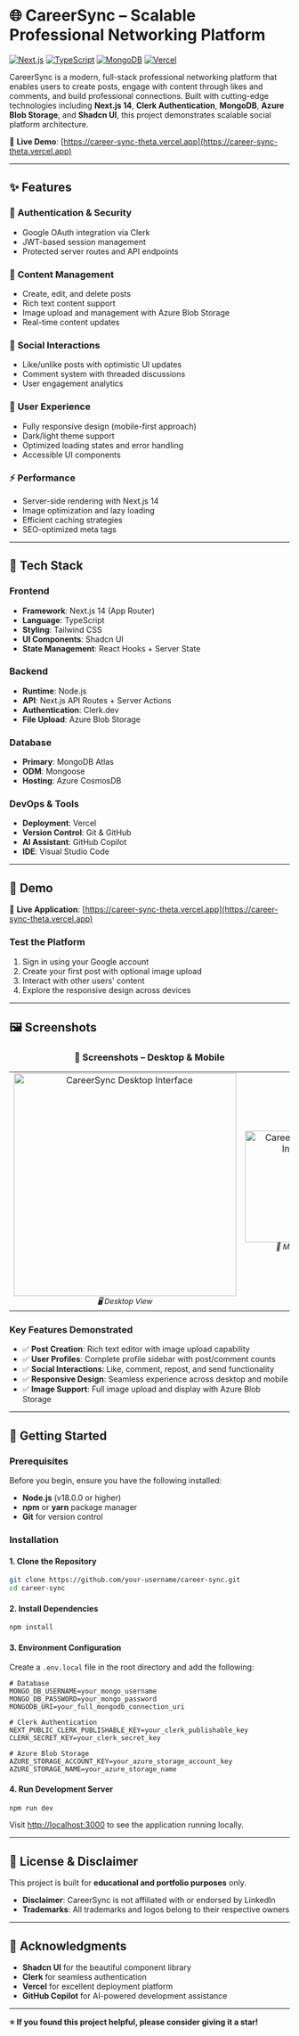 # 🌐 CareerSync – Scalable Professional Networking Platform

[![Next.js](https://img.shields.io/badge/Next.js-14-black?style=flat-square&logo=next.js)](https://nextjs.org/)
[![TypeScript](https://img.shields.io/badge/TypeScript-5.0+-blue?style=flat-square&logo=typescript)](https://www.typescriptlang.org/)
[![MongoDB](https://img.shields.io/badge/MongoDB-Atlas-green?style=flat-square&logo=mongodb)](https://www.mongodb.com/)
[![Vercel](https://img.shields.io/badge/Deployed%20on-Vercel-black?style=flat-square&logo=vercel)](https://vercel.com/)

CareerSync is a modern, full-stack professional networking platform that enables users to create posts, engage with content through likes and comments, and build professional connections. Built with cutting-edge technologies including **Next.js 14**, **Clerk Authentication**, **MongoDB**, **Azure Blob Storage**, and **Shadcn UI**, this project demonstrates scalable social platform architecture.

🔗 **Live Demo**: [https://career-sync-theta.vercel.app](https://career-sync-theta.vercel.app)

---

## ✨ Features

### 🔐 **Authentication & Security**
- Google OAuth integration via Clerk
- JWT-based session management
- Protected server routes and API endpoints

### 📝 **Content Management**
- Create, edit, and delete posts
- Rich text content support
- Image upload and management with Azure Blob Storage
- Real-time content updates

### 💬 **Social Interactions**
- Like/unlike posts with optimistic UI updates
- Comment system with threaded discussions
- User engagement analytics

### 🎨 **User Experience**
- Fully responsive design (mobile-first approach)
- Dark/light theme support
- Optimized loading states and error handling
- Accessible UI components

### ⚡ **Performance**
- Server-side rendering with Next.js 14
- Image optimization and lazy loading
- Efficient caching strategies
- SEO-optimized meta tags

---

## 🧰 Tech Stack

### **Frontend**
- **Framework**: Next.js 14 (App Router)
- **Language**: TypeScript
- **Styling**: Tailwind CSS
- **UI Components**: Shadcn UI
- **State Management**: React Hooks + Server State

### **Backend**
- **Runtime**: Node.js
- **API**: Next.js API Routes + Server Actions
- **Authentication**: Clerk.dev
- **File Upload**: Azure Blob Storage

### **Database**
- **Primary**: MongoDB Atlas
- **ODM**: Mongoose
- **Hosting**: Azure CosmosDB

### **DevOps & Tools**
- **Deployment**: Vercel
- **Version Control**: Git & GitHub
- **AI Assistant**: GitHub Copilot
- **IDE**: Visual Studio Code

---

## 🎯 Demo

🔗 **Live Application**: [https://career-sync-theta.vercel.app](https://career-sync-theta.vercel.app)

### Test the Platform
1. Sign in using your Google account
2. Create your first post with optional image upload
3. Interact with other users' content
4. Explore the responsive design across devices

---
## 🖼️ Screenshots

<h3 align="center">📸 Screenshots – Desktop & Mobile</h3>

<div align="center">
  <table>
    <tr>
      <td align="center">
        <img src="https://github.com/user-attachments/assets/b78c6c1a-ab6b-4829-a922-e5049a6c9d17" alt="CareerSync Desktop Interface" width="400"/><br/>
        <sub><em>🖥️ Desktop View</em></sub>
      </td>
      <td align="center">
        <img src="https://github.com/user-attachments/assets/8ea7442e-fcae-49f4-ad9e-52c355442406" alt="CareerSync Mobile Interface" width="200"/><br/>
        <sub><em>📱 Mobile View</em></sub>
      </td>
    </tr>
  </table>
</div>

### Key Features Demonstrated
- ✅ **Post Creation**: Rich text editor with image upload capability
- ✅ **User Profiles**: Complete profile sidebar with post/comment counts  
- ✅ **Social Interactions**: Like, comment, repost, and send functionality
- ✅ **Responsive Design**: Seamless experience across desktop and mobile
- ✅ **Image Support**: Full image upload and display with Azure Blob Storage

----

## 🚀 Getting Started

### Prerequisites

Before you begin, ensure you have the following installed:
- **Node.js** (v18.0.0 or higher)
- **npm** or **yarn** package manager
- **Git** for version control


### Installation

#### 1. Clone the Repository

```bash
git clone https://github.com/your-username/career-sync.git
cd career-sync
```

#### 2. Install Dependencies

```bash
npm install
```

#### 3. Environment Configuration

Create a `.env.local` file in the root directory and add the following:

```env
# Database
MONGO_DB_USERNAME=your_mongo_username
MONGO_DB_PASSWORD=your_mongo_password
MONGODB_URI=your_full_mongodb_connection_uri

# Clerk Authentication
NEXT_PUBLIC_CLERK_PUBLISHABLE_KEY=your_clerk_publishable_key
CLERK_SECRET_KEY=your_clerk_secret_key

# Azure Blob Storage
AZURE_STORAGE_ACCOUNT_KEY=your_azure_storage_account_key
AZURE_STORAGE_NAME=your_azure_storage_name
```

#### 4. Run Development Server

```bash
npm run dev
```

Visit [http://localhost:3000](http://localhost:3000) to see the application running locally.

---

## 📄 License & Disclaimer

This project is built for **educational and portfolio purposes** only.
- **Disclaimer**: CareerSync is not affiliated with or endorsed by LinkedIn
- **Trademarks**: All trademarks and logos belong to their respective owners
  
---

## 🙏 Acknowledgments

- **Shadcn UI** for the beautiful component library
- **Clerk** for seamless authentication
- **Vercel** for excellent deployment platform
- **GitHub Copilot** for AI-powered development assistance

---

**⭐ If you found this project helpful, please consider giving it a star!**
